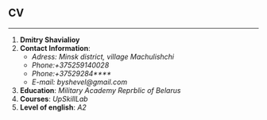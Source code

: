 ## **CV**
---

1. **Dmitry Shavialioy**
2. **Contact Information**:
   - _Adress: Minsk district, village Machulishchi_
   - _Phone:+375259140028_ 
   - _Phone:+37529284****_
   - _E-mail: byshevel@gmail.com_
3. **Education**: _Military Academy Repгblic of Belarus_
4. **Сourses**: _UpSkillLab_
5. **Level of english**: _A2_
